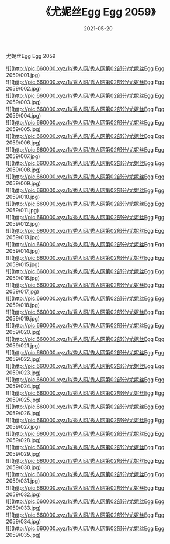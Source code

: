 ﻿---
layout: post
title:  《尤妮丝Egg Egg 2059》
date:   2021-05-20
img: http://pic.660000.xyz/1:/秀人网/秀人网第02部分/尤妮丝Egg Egg 2059/000.jpg
categories: [美女, 清纯, 唯美]
---

尤妮丝Egg Egg 2059

  ![](http://pic.660000.xyz/1:/秀人网/秀人网第02部分/尤妮丝Egg Egg 2059/001.jpg) <br> ![](http://pic.660000.xyz/1:/秀人网/秀人网第02部分/尤妮丝Egg Egg 2059/002.jpg) <br> ![](http://pic.660000.xyz/1:/秀人网/秀人网第02部分/尤妮丝Egg Egg 2059/003.jpg) <br> ![](http://pic.660000.xyz/1:/秀人网/秀人网第02部分/尤妮丝Egg Egg 2059/004.jpg) <br> ![](http://pic.660000.xyz/1:/秀人网/秀人网第02部分/尤妮丝Egg Egg 2059/005.jpg) <br> ![](http://pic.660000.xyz/1:/秀人网/秀人网第02部分/尤妮丝Egg Egg 2059/006.jpg) <br> ![](http://pic.660000.xyz/1:/秀人网/秀人网第02部分/尤妮丝Egg Egg 2059/007.jpg) <br> ![](http://pic.660000.xyz/1:/秀人网/秀人网第02部分/尤妮丝Egg Egg 2059/008.jpg) <br> ![](http://pic.660000.xyz/1:/秀人网/秀人网第02部分/尤妮丝Egg Egg 2059/009.jpg) <br> ![](http://pic.660000.xyz/1:/秀人网/秀人网第02部分/尤妮丝Egg Egg 2059/010.jpg) <br> ![](http://pic.660000.xyz/1:/秀人网/秀人网第02部分/尤妮丝Egg Egg 2059/011.jpg) <br> ![](http://pic.660000.xyz/1:/秀人网/秀人网第02部分/尤妮丝Egg Egg 2059/012.jpg) <br> ![](http://pic.660000.xyz/1:/秀人网/秀人网第02部分/尤妮丝Egg Egg 2059/013.jpg) <br> ![](http://pic.660000.xyz/1:/秀人网/秀人网第02部分/尤妮丝Egg Egg 2059/014.jpg) <br> ![](http://pic.660000.xyz/1:/秀人网/秀人网第02部分/尤妮丝Egg Egg 2059/015.jpg) <br> ![](http://pic.660000.xyz/1:/秀人网/秀人网第02部分/尤妮丝Egg Egg 2059/016.jpg) <br> ![](http://pic.660000.xyz/1:/秀人网/秀人网第02部分/尤妮丝Egg Egg 2059/017.jpg) <br> ![](http://pic.660000.xyz/1:/秀人网/秀人网第02部分/尤妮丝Egg Egg 2059/018.jpg) <br> ![](http://pic.660000.xyz/1:/秀人网/秀人网第02部分/尤妮丝Egg Egg 2059/019.jpg) <br> ![](http://pic.660000.xyz/1:/秀人网/秀人网第02部分/尤妮丝Egg Egg 2059/020.jpg) <br> ![](http://pic.660000.xyz/1:/秀人网/秀人网第02部分/尤妮丝Egg Egg 2059/021.jpg) <br> ![](http://pic.660000.xyz/1:/秀人网/秀人网第02部分/尤妮丝Egg Egg 2059/022.jpg) <br> ![](http://pic.660000.xyz/1:/秀人网/秀人网第02部分/尤妮丝Egg Egg 2059/023.jpg) <br> ![](http://pic.660000.xyz/1:/秀人网/秀人网第02部分/尤妮丝Egg Egg 2059/024.jpg) <br> ![](http://pic.660000.xyz/1:/秀人网/秀人网第02部分/尤妮丝Egg Egg 2059/025.jpg) <br> ![](http://pic.660000.xyz/1:/秀人网/秀人网第02部分/尤妮丝Egg Egg 2059/026.jpg) <br> ![](http://pic.660000.xyz/1:/秀人网/秀人网第02部分/尤妮丝Egg Egg 2059/027.jpg) <br> ![](http://pic.660000.xyz/1:/秀人网/秀人网第02部分/尤妮丝Egg Egg 2059/028.jpg) <br> ![](http://pic.660000.xyz/1:/秀人网/秀人网第02部分/尤妮丝Egg Egg 2059/029.jpg) <br> ![](http://pic.660000.xyz/1:/秀人网/秀人网第02部分/尤妮丝Egg Egg 2059/030.jpg) <br> ![](http://pic.660000.xyz/1:/秀人网/秀人网第02部分/尤妮丝Egg Egg 2059/031.jpg) <br> ![](http://pic.660000.xyz/1:/秀人网/秀人网第02部分/尤妮丝Egg Egg 2059/032.jpg) <br> ![](http://pic.660000.xyz/1:/秀人网/秀人网第02部分/尤妮丝Egg Egg 2059/033.jpg) <br> ![](http://pic.660000.xyz/1:/秀人网/秀人网第02部分/尤妮丝Egg Egg 2059/034.jpg) <br> ![](http://pic.660000.xyz/1:/秀人网/秀人网第02部分/尤妮丝Egg Egg 2059/035.jpg) <br>